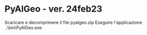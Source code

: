 # PyAlGeo - ver. 24feb23
Scaricare e decomprimere il file pyalgeo.zip
Eseguire l'applicazione ..\bin\PyAlGeo.exe
